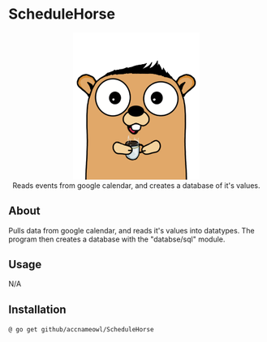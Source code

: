 # ScheduleHorse

<p align="center">
    <img src="gopher_5.png" alt="gopher" width="250"/><br/>
    Reads events from google calendar, and creates a database of it's values.
</p>

## About
Pulls data from google calendar, and reads it's values into datatypes.
The program then creates a database with the "databse/sql" module.

## Usage
N/A

## Installation
 `@ go get github/accnameowl/ScheduleHorse`


